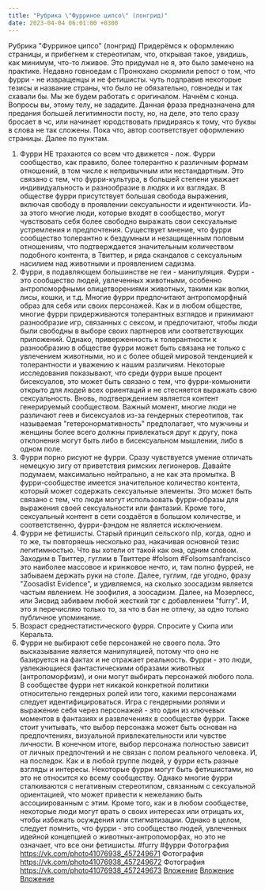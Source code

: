 ```yaml
---
title: "Рубрика \"Фурриное ципсо\" (лонгрид)"
date: 2023-04-04 06:01:00 +0300
---
```


Рубрика "Фурриное ципсо" (лонгрид)
Придерёмся к оформлению страницы, и прибегнем к стереотипам, что, открывая такое, увидишь, как минимум, что-то лживое. Это придумал не я, это было замечено на практике.
Недавно говноедам с Пронюхано скормили репост о том, что фурри - не извращенцы и не фетишисты. чуть подправив некоторые тезисы и название страны, что было не обязательно, говноеды и так схавали бы. Мы же будем работать с оригиналом.
Начнём с конца. Вопросы вы, этому телу, не зададите. Данная фраза предназначена для предания большей легитимности посту, но, на деле, это тело сразу бросает в чс, или начинает юродствовать придираясь к тому, что буквы в слова не так сложены. Пока что, автор соответствует оформлению страницы.
Далее по пунктам.
1. Фурри НЕ трахаются со всем что движется - лож.
Фурри сообщество, как правило, более толерантно к различным формам отношений, в том числе к непривычным или нестандартным. Это связано с тем, что фурри-культура, в большей степени уважает индивидуальность и разнообразие в людях и их взглядах. В обществе фурри присутствует большая свобода выражения, включая свободу в проявлении сексуальности и идентичности. Из-за этого многие люди, которые входят в сообщество, могут чувствовать себя более свободно выражать свои сексуальные устремления и предпочтения. Существует мнение, что фурри сообщество толерантно к бездумным и незащищенным половым отношениям, что подтверждается значительным количеством подобного контента, в Твиттер, и ряда скандалов с сексуальным насилием над животными и проявлением садизма.
2. Фурри, в подавляющем большинстве не геи - манипуляция.
Фурри - это сообщество людей, увлеченных животными, особенно антропоморфными олицетворениями животных, такими как волки, лисы, кошки, и т.д. Многие фурри предпочитают антропоморфный образ для себя или своих персонажей. Как и в любом обществе, многие фурри придерживаются толерантных взглядов и принимают разнообразие игр, связанных с сексом, и предпочитают, чтобы люди были свободны в выборе своих партнеров или соответствующих приложений. Однако, приверженность к толерантности к разнообразию в обществе фурри может быть связана не только с увлечением животными, но и с более общей мировой тенденцией к толерантности и уважению к нашим различиям.
Некоторые исследования показывают, что среди фурри выше процент бисексуалов, это может быть связано с тем, что фурри-комьюнити открыто для людей всех ориентаций и не стесняется выражать свою сексуальность. Вновь, подтверждением является контент генерируемый сообществом.
Важный момент, многие люди не различают геев и бисексуалов из-за гендерных стереотипов, так называемая "гетеронормативность" предполагает, что мужчины и женщины более всего должны привлекаться друг к другу, пока отклонения могут быть либо в бисексуальном мышлении, либо в одном поле.
3. Фурри порно рисуют не фурри.
Сразу чувствуется умение отличать немецкую зигу от приветствия римских легионеров. Давайте подумаем, максимально нейтрально, а не как эта промытка.
В фурри-сообществе имеется значительное количество контента, который может содержать сексуальные элементы. Это может быть связано с тем, что люди могут использовать фурри-образы для выражения своей сексуальности или фантазий. Кроме того, сексуальный контент в сети создаётся в большом количестве, и соответственно, фурри-фэндом не является исключением.
4. Фурри не фетишисты.
Старый принцип сельского nlp, когда, одно и то же, ты повторяешь несколько раз, накачивая основной тезис легитимностью. Что вы хотели от такой как она, одним словом. Заходим в Твиттер, гуглим в Твиттере #folsom #Folsomsanfrancisco это наиболее массовое и кринжовое нечто, и, там полно фуррей, не забываем держать руки на столе. Далее, гуглим, где угодно, фразу "Zoosadist Evidence", и удивляемся, на сколько зоосадизм является частым явлением. Не зоофилия, а зоосадизм. Далее, на Мозерлесс, или Зисвид забиваем любой жесткий тэг с добавлением "furry". И, это я перечисляю только то, за что в бан не отлечу, за одно только публичное упоминание.
5. Возраст среднестатистического фурря.
Спросите у Скипа или Керальта.
6. Фурри не выбирают себе персонажей не своего пола.
Это высказывание является манипуляцией, потому что оно не базируется на фактах и не отражает реальность. Фурри - это люди, увлекающиеся фантастическими образами животных (антропоморфизм), и они могут выбирать персонажей любого пола.
В сообществе фурри нет никакой конкретной политики относительно гендерных ролей или того, какими персонажами следует идентифицироваться. Игра с гендерными ролями и выражение себя через персонажей - это один из ключевых моментов в фантазиях и развлечениях в сообществе фурри. Также стоит учитывать, что выбор персонажа может быть основан на предпочтениях, визуальной привлекательности или чувстве личности. В конечном итоге, выбор персонажа полностью зависит от личных предпочтений и не связан с полом реального человека.
И, на последок.
Как и в любой группе людей, у фурри есть разные взгляды и интересы. Некоторые фурри могут быть фетишистами, но это не относится ко всему сообществу. Однако многие фурри сталкиваются с негативным стереотипом, связанным с сексуальной ориентацией, что может привести к нежеланию быть ассоциированным с этим. Кроме того, как и в любом сообществе, некоторые люди могут врать о своих интересах или отрицать их, чтобы избежать осуждения или стигматизации. Однако в целом, следует помнить, что фурри - это сообщество людей, увлеченных идейной концепцией о животных-антропоморфах, но это не означает, что все они фетишисты.
#furry #фурри
Фотография
<a class="vk-attach" href="https://vk.com/photo41076938_457249671">https://vk.com/photo41076938_457249671</a>
Фотография
<a class="vk-attach" href="https://vk.com/photo41076938_457249672">https://vk.com/photo41076938_457249672</a>
Фотография
<a class="vk-attach" href="https://vk.com/photo41076938_457249673">https://vk.com/photo41076938_457249673</a>
<a class="vk-attach" href="https://vk.com/photo41076938_457249671">Вложение</a>
<a class="vk-attach" href="https://vk.com/photo41076938_457249672">Вложение</a>
<a class="vk-attach" href="https://vk.com/photo41076938_457249673">Вложение</a>
